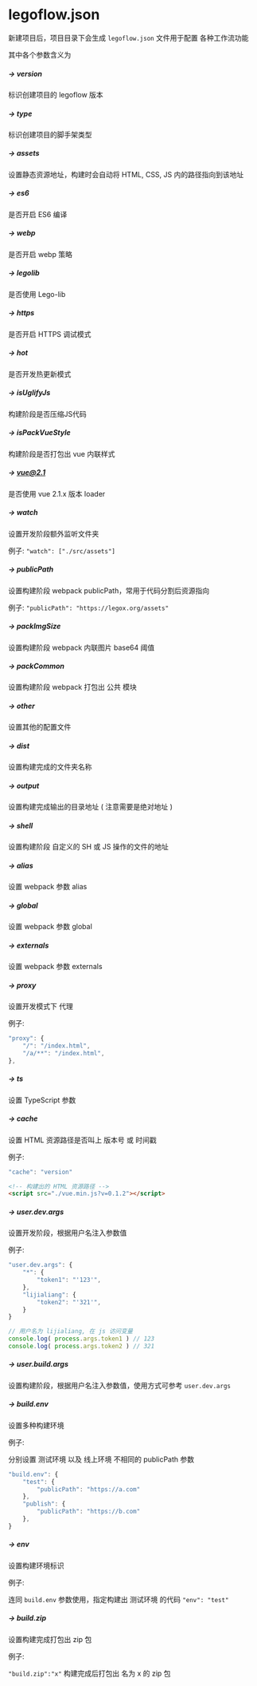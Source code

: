 # legoflow.json

新建项目后，项目目录下会生成 `legoflow.json` 文件用于配置 各种工作流功能

其中各个参数含义为


##### → version 

标识创建项目的 legoflow 版本


##### → type

标识创建项目的脚手架类型


##### → assets

设置静态资源地址，构建时会自动将 HTML, CSS, JS 内的路径指向到该地址

##### → es6

是否开启 ES6 编译

##### → webp

是否开启 webp 策略

##### → legolib

是否使用 Lego-lib

##### → https

是否开启 HTTPS 调试模式

##### → hot

是否开发热更新模式

##### → isUglifyJs

构建阶段是否压缩JS代码

##### → isPackVueStyle

构建阶段是否打包出 vue 内联样式

##### → vue@2.1

是否使用 vue 2.1.x 版本 loader

##### → watch

设置开发阶段额外监听文件夹

例子: `"watch": ["./src/assets"]`

##### → publicPath

设置构建阶段 webpack publicPath，常用于代码分割后资源指向

例子: `"publicPath": "https://legox.org/assets"`

##### → packImgSize

设置构建阶段 webpack 内联图片 base64 阈值

##### → packCommon

设置构建阶段 webpack 打包出 公共 模块

##### → other

设置其他的配置文件

##### → dist

设置构建完成的文件夹名称

##### → output

设置构建完成输出的目录地址 ( 注意需要是绝对地址 )

##### → shell

设置构建阶段 自定义的 SH 或 JS 操作的文件的地址

##### → alias

设置 webpack 参数 alias

##### → global

设置 webpack 参数 global

##### → externals

设置 webpack 参数 externals

##### → proxy

设置开发模式下 代理

例子:

```js
"proxy": {
    "/": "/index.html",
    "/a/**": "/index.html",
},
```

##### → ts

设置 TypeScript 参数

##### → cache

设置 HTML 资源路径是否叫上 版本号 或 时间戳

例子:

```js
"cache": "version"
```

```html
<!-- 构建出的 HTML 资源路径 -->
<script src="./vue.min.js?v=0.1.2"></script>
```

##### → user.dev.args

设置开发阶段，根据用户名注入参数值

例子:
```js
"user.dev.args": {
    "*": {
        "token1": "'123'",
    },
    "lijialiang": {
        "token2": "'321'",
    }
}
```

```js
// 用户名为 lijialiang, 在 js 访问变量
console.log( process.args.token1 ) // 123
console.log( process.args.token2 ) // 321
```

##### → user.build.args

设置构建阶段，根据用户名注入参数值，使用方式可参考 `user.dev.args`

##### → build.env

设置多种构建环境

例子: 

分别设置 测试环境 以及 线上环境 不相同的 publicPath 参数

```js
"build.env": {
    "test": {
        "publicPath": "https://a.com"
    },
    "publish": {
        "publicPath": "https://b.com"
    },
}
```

##### → env

设置构建环境标识

例子: 

连同 `build.env` 参数使用，指定构建出 测试环境 的代码 `"env": "test"`


##### → build.zip

设置构建完成打包出 zip 包

例子:

`"build.zip":"x"` 构建完成后打包出 名为 x 的 zip 包






